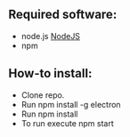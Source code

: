 ## Required software:
- node.js
[NodeJS](http://nodejs.org)
- npm
## How-to install:
- Clone repo.
- Run npm install -g electron
- Run npm install
- To run execute npm start

